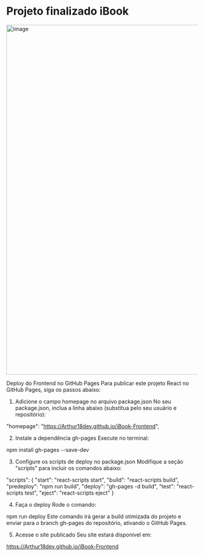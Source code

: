 # Projeto finalizado iBook

<img width="1896" height="919" alt="image" src="https://github.com/user-attachments/assets/6c632476-10af-4e26-8d5e-f6975fac56fb" />


Deploy do Frontend no GitHub Pages
Para publicar este projeto React no GitHub Pages, siga os passos abaixo:

1. Adicione o campo homepage no arquivo package.json
No seu package.json, inclua a linha abaixo (substitua pelo seu usuário e repositório):

"homepage": "https://Arthur18dev.github.io/iBook-Frontend",


2. Instale a dependência gh-pages
Execute no terminal:

npm install gh-pages --save-dev


3. Configure os scripts de deploy no package.json
Modifique a seção "scripts" para incluir os comandos abaixo:

"scripts": {
  "start": "react-scripts start",
  "build": "react-scripts build",
  "predeploy": "npm run build",
  "deploy": "gh-pages -d build",
  "test": "react-scripts test",
  "eject": "react-scripts eject"
}


4. Faça o deploy
Rode o comando:

npm run deploy
Este comando irá gerar a build otimizada do projeto e enviar para o branch gh-pages do repositório, ativando o GitHub Pages.


5. Acesse o site publicado
Seu site estará disponível em:

https://Arthur18dev.github.io/iBook-Frontend
